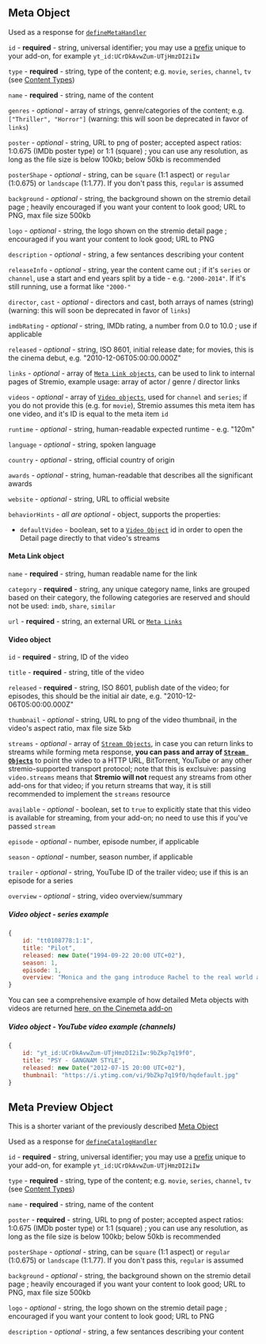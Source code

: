 ## Meta Object

Used as a response for [`defineMetaHandler`](../requests/defineMetaHandler.md)

``id`` - **required** - string, universal identifier; you may use a [prefix](./manifest.md##filtering-properties) unique to your add-on, for example `yt_id:UCrDkAvwZum-UTjHmzDI2iIw`

``type`` - **required** - string, type of the content; e.g. `movie`, `series`, `channel`, `tv` (see [Content Types](./content.types.md))

``name`` - **required** - string, name of the content

``genres`` - _optional_  - array of strings, genre/categories of the content; e.g. ``["Thriller", "Horror"]`` (warning: this will soon be deprecated in favor of ``links``)

``poster`` - _optional_ - string, URL to png of poster; accepted aspect ratios: 1:0.675 (IMDb poster type) or 1:1 (square) ; you can use any resolution, as long as the file size is below 100kb; below 50kb is recommended

``posterShape`` - _optional_ - string, can be `square` (1:1 aspect) or `regular` (1:0.675) or `landscape` (1:1.77). If you don't pass this, `regular` is assumed

``background`` - _optional_ - string, the background shown on the stremio detail page ; heavily encouraged if you want your content to look good; URL to PNG, max file size 500kb

``logo`` - _optional_ - string, the logo shown on the stremio detail page ; encouraged if you want your content to look good; URL to PNG

``description`` - _optional_ - string, a few sentances describing your content

``releaseInfo`` - _optional_ - string, year the content came out ; if it's ``series`` or ``channel``, use a start and end years split by a tide - e.g. ``"2000-2014"``. If it's still running, use a format like ``"2000-"``

``director``, ``cast`` - _optional_  - directors and cast, both arrays of names (string) (warning: this will soon be deprecated in favor of ``links``)

``imdbRating`` -  _optional_ - string, IMDb rating, a number from 0.0 to 10.0 ; use if applicable

``released`` - _optional_ - string, ISO 8601, initial release date; for movies, this is the cinema debut, e.g. "2010-12-06T05:00:00.000Z"

``links`` - _optional_ - array of [``Meta Link objects``](#meta-link-object), can be used to link to internal pages of Stremio, example usage: array of actor / genre / director links

``videos`` - _optional_ - array of [``Video objects``](#video-object), used for ``channel`` and ``series``; if you do not provide this (e.g. for ``movie``), Stremio assumes this meta item has one video, and it's ID is equal to the meta item `id`

``runtime`` - _optional_ - string, human-readable expected runtime - e.g. "120m"

``language`` - _optional_ - string, spoken language

``country`` - _optional_ - string, official country of origin

``awards`` - _optional_ - string, human-readable that describes all the significant awards

``website`` - _optional_ - string, URL to official website

``behaviorHints`` - _all are optional_ - object, supports the properties:

- ``defaultVideo`` - boolean, set to a [``Video Object``](#video-object) id in order to open the Detail page directly to that video's streams


#### Meta Link object

``name`` - **required** - string, human readable name for the link

``category`` - **required** - string, any unique category name, links are grouped based on their category, the following categories are reserved and should not be used: `imdb`, `share`, `similar`

``url`` - **required** - string, an external URL or [``Meta Links``](./meta.links.md)


#### Video object

``id`` - **required** - string, ID of the video

``title`` - **required** - string, title of the video

``released`` - **required** - string, ISO 8601, publish date of the video; for episodes, this should be the initial air date, e.g. "2010-12-06T05:00:00.000Z"

``thumbnail`` - _optional_ - string, URL to png of the video thumbnail, in the video's aspect ratio, max file size 5kb

``streams`` - _optional_ - array of [``Stream Objects``](./stream.md), in case you can return links to streams while forming meta response, **you can pass and array of [``Stream Objects``](./stream.md)** to point the video to a HTTP URL, BitTorrent, YouTube or any other stremio-supported transport protocol; note that this is exclsuive: passing `video.streams` means that **Stremio will not** request any streams from other add-ons for that video; if you return streams that way, it is still recommended to implement the `streams` resource

``available`` - _optional_ - boolean, set to ``true`` to explicitly state that this video is available for streaming, from your add-on; no need to use this if you've passed ``stream``

``episode`` - _optional_ - number, episode number, if applicable

``season`` - _optional_ - number, season number, if applicable

``trailer`` - _optional_ - string, YouTube ID of the trailer video; use if this is an episode for a series

``overview`` - _optional_ - string, video overview/summary


##### Video object - series example

```javascript
{
    id: "tt0108778:1:1",
    title: "Pilot",
    released: new Date("1994-09-22 20:00 UTC+02"),
    season: 1,
    episode: 1,
    overview: "Monica and the gang introduce Rachel to the real world after she leaves her fiancé at the altar."
}
```

You can see a comprehensive example of how detailed Meta objects with videos are returned [here, on the Cinemeta add-on](https://v3-cinemeta.strem.io/meta/series/tt0386676/lastVideos=1.json)

##### Video object - YouTube video example (channels)


```javascript
{
    id: "yt_id:UCrDkAvwZum-UTjHmzDI2iIw:9bZkp7q19f0",
    title: "PSY - GANGNAM STYLE",
    released: new Date("2012-07-15 20:00 UTC+02"),
    thumbnail: "https://i.ytimg.com/vi/9bZkp7q19f0/hqdefault.jpg"
}
```

## Meta Preview Object

This is a shorter variant of the previously described [Meta Object](#meta-object)

Used as a response for [`defineCatalogHandler`](../requests/defineCatalogHandler.md)

``id`` - **required** - string, universal identifier; you may use a [prefix](./manifest.md##filtering-properties) unique to your add-on, for example `yt_id:UCrDkAvwZum-UTjHmzDI2iIw`

``type`` - **required** - string, type of the content; e.g. `movie`, `series`, `channel`, `tv` (see [Content Types](./content.types.md))

``name`` - **required** - string, name of the content

``poster`` - **required** - string, URL to png of poster; accepted aspect ratios: 1:0.675 (IMDb poster type) or 1:1 (square) ; you can use any resolution, as long as the file size is below 100kb; below 50kb is recommended

``posterShape`` - _optional_ - string, can be `square` (1:1 aspect) or `regular` (1:0.675) or `landscape` (1:1.77). If you don't pass this, `regular` is assumed

``background`` - _optional_ - string, the background shown on the stremio detail page ; heavily encouraged if you want your content to look good; URL to PNG, max file size 500kb

``logo`` - _optional_ - string, the logo shown on the stremio detail page ; encouraged if you want your content to look good; URL to PNG

``description`` - _optional_ - string, a few sentances describing your content

